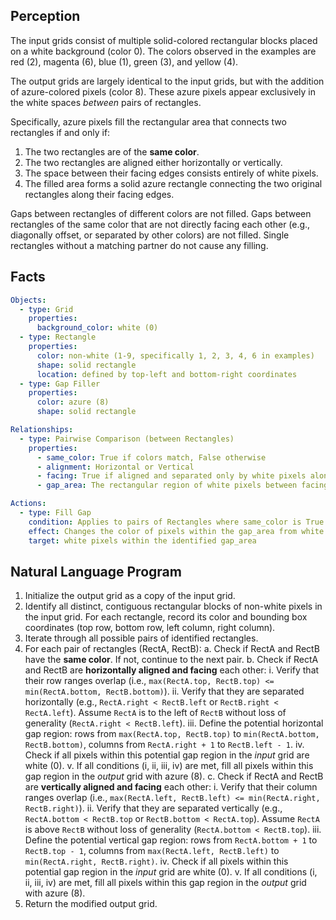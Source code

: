 ## Perception

The input grids consist of multiple solid-colored rectangular blocks placed on a white background (color 0). The colors observed in the examples are red (2), magenta (6), blue (1), green (3), and yellow (4).

The output grids are largely identical to the input grids, but with the addition of azure-colored pixels (color 8). These azure pixels appear exclusively in the white spaces *between* pairs of rectangles.

Specifically, azure pixels fill the rectangular area that connects two rectangles if and only if:
1.  The two rectangles are of the **same color**.
2.  The two rectangles are aligned either horizontally or vertically.
3.  The space between their facing edges consists entirely of white pixels.
4.  The filled area forms a solid azure rectangle connecting the two original rectangles along their facing edges.

Gaps between rectangles of different colors are not filled. Gaps between rectangles of the same color that are not directly facing each other (e.g., diagonally offset, or separated by other colors) are not filled. Single rectangles without a matching partner do not cause any filling.

## Facts


```yaml
Objects:
  - type: Grid
    properties:
      background_color: white (0)
  - type: Rectangle
    properties:
      color: non-white (1-9, specifically 1, 2, 3, 4, 6 in examples)
      shape: solid rectangle
      location: defined by top-left and bottom-right coordinates
  - type: Gap Filler
    properties:
      color: azure (8)
      shape: solid rectangle

Relationships:
  - type: Pairwise Comparison (between Rectangles)
    properties:
      - same_color: True if colors match, False otherwise
      - alignment: Horizontal or Vertical
      - facing: True if aligned and separated only by white pixels along one axis
      - gap_area: The rectangular region of white pixels between facing rectangles

Actions:
  - type: Fill Gap
    condition: Applies to pairs of Rectangles where same_color is True AND facing is True.
    effect: Changes the color of pixels within the gap_area from white (0) to azure (8).
    target: white pixels within the identified gap_area
```


## Natural Language Program

1.  Initialize the output grid as a copy of the input grid.
2.  Identify all distinct, contiguous rectangular blocks of non-white pixels in the input grid. For each rectangle, record its color and bounding box coordinates (top row, bottom row, left column, right column).
3.  Iterate through all possible pairs of identified rectangles.
4.  For each pair of rectangles (RectA, RectB):
    a.  Check if RectA and RectB have the **same color**. If not, continue to the next pair.
    b.  Check if RectA and RectB are **horizontally aligned and facing** each other:
        i.   Verify that their row ranges overlap (i.e., `max(RectA.top, RectB.top) <= min(RectA.bottom, RectB.bottom)`).
        ii.  Verify that they are separated horizontally (e.g., `RectA.right < RectB.left` or `RectB.right < RectA.left`). Assume `RectA` is to the left of `RectB` without loss of generality (`RectA.right < RectB.left`).
        iii. Define the potential horizontal gap region: rows from `max(RectA.top, RectB.top)` to `min(RectA.bottom, RectB.bottom)`, columns from `RectA.right + 1` to `RectB.left - 1`.
        iv. Check if all pixels within this potential gap region in the *input* grid are white (0).
        v.  If all conditions (i, ii, iii, iv) are met, fill all pixels within this gap region in the *output* grid with azure (8).
    c.  Check if RectA and RectB are **vertically aligned and facing** each other:
        i.   Verify that their column ranges overlap (i.e., `max(RectA.left, RectB.left) <= min(RectA.right, RectB.right)`).
        ii.  Verify that they are separated vertically (e.g., `RectA.bottom < RectB.top` or `RectB.bottom < RectA.top`). Assume `RectA` is above `RectB` without loss of generality (`RectA.bottom < RectB.top`).
        iii. Define the potential vertical gap region: rows from `RectA.bottom + 1` to `RectB.top - 1`, columns from `max(RectA.left, RectB.left)` to `min(RectA.right, RectB.right)`.
        iv. Check if all pixels within this potential gap region in the *input* grid are white (0).
        v.  If all conditions (i, ii, iii, iv) are met, fill all pixels within this gap region in the *output* grid with azure (8).
5.  Return the modified output grid.